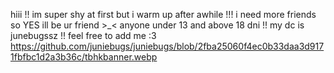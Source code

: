 hiii !! im super shy at first but i warm up after awhile !!!
i need more friends so YES ill be ur friend >_< anyone under 13 and above 18 dni !!
my dc is junebugssz !! feel free to add me :3
https://github.com/juniebugs/juniebugs/blob/2fba25060f4ec0b33daa3d9171fbfbc1d2a3b36c/tbhkbanner.webp
